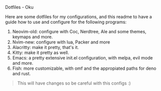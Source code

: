 Dotfiles - Oku

Here are some dotfiles for my configurations, and this readme to have a guide how to use and configure for the following programs:

1. Neovim-old: configure with Coc, Nerdtree, Ale and some themes, keymaps and more.
2. Nvim-new: configure with lua, Packer and more
2. Alacritty: make it pretty, that's it.
3. Kitty: make it pretty as well.
4. Emacs: a pretty extensive init.el configuration, with melpa, evil mode and more.
5. Fish: more customizable, with omf and the appropiated paths for deno and rust.

> This will have changes so be careful with this configs :)
